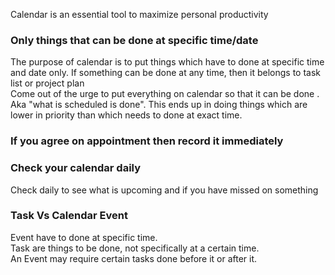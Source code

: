 
Calendar is an essential tool to maximize personal productivity

### Only things that can be done at specific time/date
The purpose of calendar is to put things which have to done at specific time and date only. If something can be done at any time, then it belongs to task list or project plan  
Come out of the urge to put everything on calendar so that it can be done . Aka "what is scheduled is done". This ends up in doing things which are lower in priority than which needs to done at exact time.  

### If you agree on appointment then record it immediately

### Check your calendar daily
Check daily to see what is upcoming and if you have missed on something


### Task Vs Calendar Event
Event have to done at specific time.  
Task are things to be done, not specifically at a certain time.  
An Event may require certain tasks done before it or after it.  




